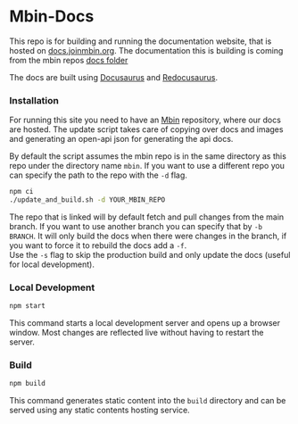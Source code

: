 # Mbin-Docs

This repo is for building and running the documentation website, that is hosted on [docs.joinmbin.org](https://docs.joinmbin.org). The documentation this is building is coming from the mbin repos [docs folder](https://github.com/MbinOrg/mbin/tree/main/docs)

The docs are built using [Docusaurus](https://docusaurus.io/) and [Redocusaurus](https://github.com/rohit-gohri/redocusaurus).

### Installation

For running this site you need to have an [Mbin](https://github.com/mbinOrg/mbin) repository, where our docs are hosted. The update script takes care of copying over docs and images and generating an open-api json for generating the api docs.

By default the script assumes the mbin repo is in the same directory as this repo under the directory name `mbin`. If you want to use a different repo you can specify the path to the repo with the `-d` flag.

```bash
npm ci
./update_and_build.sh -d YOUR_MBIN_REPO
```

The repo that is linked will by default fetch and pull changes from the main branch. If you want to use another branch you can specify that by `-b BRANCH`.
It will only build the docs when there were changes in the branch, if you want to force it to rebuild the docs add a `-f`.  
Use the `-s` flag to skip the production build and only update the docs (useful for local development).

### Local Development

```bash
npm start
```

This command starts a local development server and opens up a browser window. Most changes are reflected live without having to restart the server.

### Build

```bash
npm build
```

This command generates static content into the `build` directory and can be served using any static contents hosting service.
